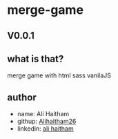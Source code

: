 # merge-game
## V0.0.1
## what is that?
merge game with html sass vanilaJS
## author
* name: Ali Haitham
* githup: [Alihaitham26](https://github.com/Alihaitham26)
* linkedin: [ali haitham](https://www.linkedin.com/in/ali-haitham-a23901232)